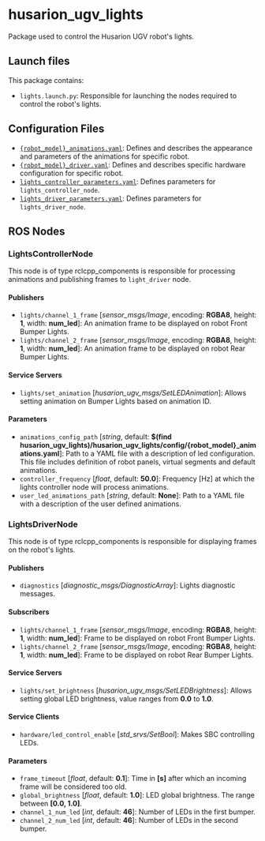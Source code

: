 # husarion_ugv_lights

Package used to control the Husarion UGV robot's lights.

## Launch files

This package contains:

- `lights.launch.py`: Responsible for launching the nodes required to control the robot's lights.

## Configuration Files

- [`{robot_model}_animations.yaml`](./config): Defines and describes the appearance and parameters of the animations for specific robot.
- [`{robot_model}_driver.yaml`](./config): Defines and describes specific hardware configuration for specific robot.
- [`lights_controller_parameters.yaml`](./config/lights_controller_parameters.yaml): Defines parameters for `lights_controller_node`.
- [`lights_driver_parameters.yaml`](./config/lights_driver_parameters.yaml): Defines parameters for `lights_driver_node`.

## ROS Nodes

### LightsControllerNode

This node is of type rclcpp_components is responsible for processing animations and publishing frames to `light_driver` node.

#### Publishers

- `lights/channel_1_frame` [*sensor_msgs/Image*, encoding: **RGBA8**, height: **1**, width: **num_led**]: An animation frame to be displayed on robot Front Bumper Lights.
- `lights/channel_2_frame` [*sensor_msgs/Image*, encoding: **RGBA8**, height: **1**, width: **num_led**]: An animation frame to be displayed on robot Rear Bumper Lights.

#### Service Servers

- `lights/set_animation` [*husarion_ugv_msgs/SetLEDAnimation*]: Allows setting animation on Bumper Lights based on animation ID.

#### Parameters

- `animations_config_path` [*string*, default: **$(find husarion_ugv_lights)/husarion_ugv_lights/config/{robot_model}_animations.yaml**]: Path to a YAML file with a description of led configuration. This file includes definition of robot panels, virtual segments and default animations.
- `controller_frequency` [*float*, default: **50.0**]: Frequency [Hz] at which the lights controller node will process animations.
- `user_led_animations_path` [*string*, default: **None**]: Path to a YAML file with a description of the user defined animations.

### LightsDriverNode

This node is of type rclcpp_components is responsible for displaying frames on the robot's lights.

#### Publishers

- `diagnostics` [*diagnostic_msgs/DiagnosticArray*]: Lights diagnostic messages.

#### Subscribers

- `lights/channel_1_frame` [*sensor_msgs/Image*, encoding: **RGBA8**, height: **1**, width: **num_led**]: Frame to be displayed on robot Front Bumper Lights.
- `lights/channel_2_frame` [*sensor_msgs/Image*, encoding: **RGBA8**, height: **1**, width: **num_led**]: Frame to be displayed on robot Rear Bumper Lights.

#### Service Servers

- `lights/set_brightness` [*husarion_ugv_msgs/SetLEDBrightness*]: Allows setting global LED brightness, value ranges from **0.0** to **1.0**.

#### Service Clients

- `hardware/led_control_enable` [*std_srvs/SetBool*]: Makes SBC controlling LEDs.

#### Parameters

- `frame_timeout` [*float*, default: **0.1**]: Time in **[s]** after which an incoming frame will be considered too old.
- `global_brightness` [*float*, default: **1.0**]: LED global brightness. The range between **[0.0, 1.0]**.
- `channel_1_num_led` [*int*, default: **46**]: Number of LEDs in the first bumper.
- `channel_2_num_led` [*int*, default: **46**]: Number of LEDs in the second bumper.
